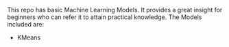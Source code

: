 This repo has basic Machine Learning Models. It provides a great insight for beginners who can refer it to attain practical knowledge.
The Models included are:
- KMeans
